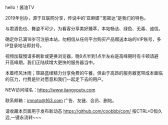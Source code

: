 hello！酱油TV

2019年创办，源于互联网分享，传说中的‘亚麻蝶’“思密达”是我们的特色。

与君酒色也、舞姿不可少，为看客分享美好臻萃，本站畅洁、绿色、无毒、诚信。 

确定你已满18岁可注册本站，勿相信从任何平台购买产品赠送本站的VIP账号，多IP登录地址即封号。

视频加载慢请多刷新或更换浏览器，晚9点半到1点半左右是高峰期时有卡顿请避开高峰期，我们正陆续增大更快的服务器当中。

本着栉风沐雨；筚路蓝缕精力分享免费的午餐，但由于高昂的服务器宽带成本面临的压力，付费是针对愿意和我们一起走下去的用户。

NEW访问域名：https://www.jiangyoutv.com

联系邮箱：imnoto@163.com 广告、友链、会员、删帖。

请收藏本页面用于发布新动态 https://github.com/coobbb/com/ 按CTRL+D恒久远,一键永流转~~~ 
                                                                                     
